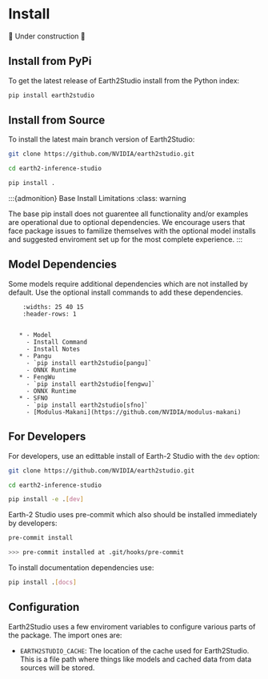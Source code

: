 # Install

🚧 Under construction 🚧

## Install from PyPi

To get the latest release of Earth2Studio install from the Python index:

```bash
pip install earth2studio
```

## Install from Source

To install the latest main branch version of Earth2Studio:

```bash
git clone https://github.com/NVIDIA/earth2studio.git

cd earth2-inference-studio

pip install .
```

:::{admonition} Base Install Limitations
:class: warning

The base pip install does not guarentee all functionality and/or examples are
operational due to optional dependencies.
We encourage users that face package issues to familize themselves with the optional
model installs and suggested enviroment set up for the most complete experience.
:::

## Model Dependencies

Some models require additional dependencies which are not installed by default.
Use the optional install commands to add these dependencies.

```{list-table}
    :widths: 25 40 15
    :header-rows: 1


   * - Model
     - Install Command
     - Install Notes
   * - Pangu
     - `pip install earth2studio[pangu]`
     - ONNX Runtime
   * - FengWu
     - `pip install earth2studio[fengwu]`
     - ONNX Runtime
   * - SFNO
     - `pip install earth2studio[sfno]`
     - [Modulus-Makani](https://github.com/NVIDIA/modulus-makani)
```

## For Developers

For developers, use an edittable install of Earth-2 Studio with the `dev` option:

```bash
git clone https://github.com/NVIDIA/earth2studio.git

cd earth2-inference-studio

pip install -e .[dev]
```

Earth-2 Studio uses pre-commit which also should be installed immediately by developers:

```bash
pre-commit install

>>> pre-commit installed at .git/hooks/pre-commit
```

To install documentation dependencies use:

```bash
pip install .[docs]
```

## Configuration

Earth2Studio uses a few enviroment variables to configure various parts of the package.
The import ones are:

- `EARTH2STUDIO_CACHE`: The location of the cache used for Earth2Studio. This is a file
path where things like models and cached data from data sources will be stored.
